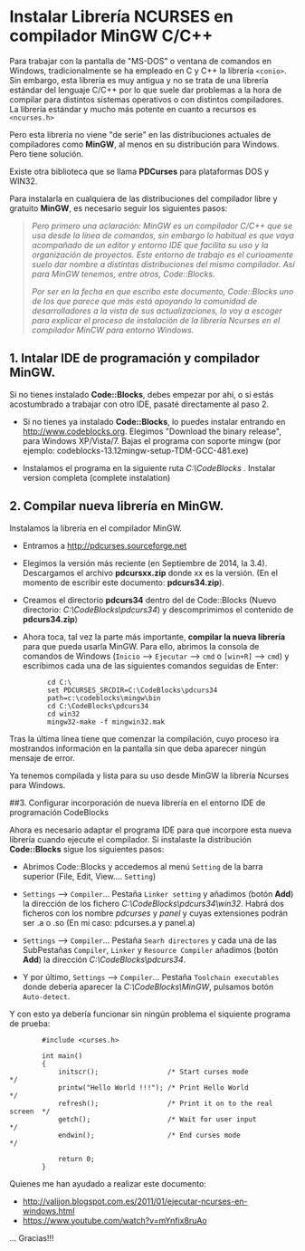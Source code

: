 Instalar Librería NCURSES en compilador MinGW C/C++
============

Para trabajar con la pantalla de "MS-DOS" o ventana de comandos en Windows, tradicionalmente se ha empleado en C y C++ la librería `<conio>`. Sin embargo, esta librería es muy antigua y no se trata de una librería estándar del lenguaje C/C++ por lo que suele dar problemas a la hora de compilar para distintos sistemas operativos o con distintos compiladores. La librería estándar y mucho más potente en cuanto a recursos es `<ncurses.h>`

Pero esta librería no viene "de serie" en las distribuciones actuales de compiladores como **MinGW**, al menos en su distribución para Windows. Pero tiene solución.

Existe otra biblioteca que se llama **PDCurses** para plataformas DOS y WIN32.

Para instalarla en cualquiera de las distribuciones del compilador libre y gratuito **MinGW**, es necesario seguir los siguientes pasos:

>*Pero primero una aclaración: MinGW es un compilador C/C++ que se usa desde la línea de comandos, sin embargo lo habitual es que vaya acompañado de un editor y entorno IDE que facilita su uso y la organización de proyectos. Este entorno de trabajo es el curioamente suelo dar nombre a distintas distribuciones del mismo compilador. Así para MinGW tenemos, entre otros, Code::Blocks.*
>
>*Por ser en la fecha en que escribo este documento, Code::Blocks uno de los que parece que más está apoyando la comunidad de desarrolladores a la vista de sus actualizaciones, lo voy a escoger para explicar el proceso de instalación de la librería Ncurses en el compilador MinCW para entorno Windows.*

## 1. Intalar IDE de programación y compilador MinGW.

Si no tienes instalado **Code::Blocks**, debes empezar por ahí, o si estás acostumbrado a trabajar con otro IDE, pasaté directamente al paso 2.

- Si no tienes ya instalado **Code::Blocks**, lo puedes instalar entrando en http://www.codeblocks.org. Elegimos "Download the binary release", para Windows XP/Vista/7. Bajas el programa con soporte mingw (por ejemplo: codeblocks-13.12mingw-setup-TDM-GCC-481.exe)

- Instalamos el programa en la siguiente ruta *C:\CodeBlocks* . Instalar version completa (complete instalation)

## 2. Compilar nueva librería en MinGW.

Instalamos la librería en el compilador MinGW.

- Entramos a http://pdcurses.sourceforge.net

- Elegimos la versión más reciente (en Septiembre de 2014, la 3.4). Descargamos el archivo **pdcursxx.zip** donde xx es la versión. (En el momento de escribir este documento: **pdcurs34.zip**).

- Creamos el directorio **pdcurs34** dentro del de Code::Blocks (Nuevo directorio: *C:\CodeBlocks\pdcurs34*) y descomprimimos el contenido de **pdcurs34.zip**)

- Ahora toca, tal vez la parte más importante, **compilar la nueva librería** para que pueda usarla MinGW. Para ello, abrimos la consola de comandos de Windows (`Inicio` --> `Ejecutar` --> `cmd` o `[win+R]` --> `cmd`) y escribimos cada una de las siguientes comandos seguidas de Enter:

            cd C:\
            set PDCURSES_SRCDIR=C:\CodeBlocks\pdcurs34
            path=c:\codeblocks\mingw\bin
            cd C:\CodeBlocks\pdcurs34
            cd win32
            mingw32-make -f mingwin32.mak

Tras la última línea tiene que comenzar la compilación, cuyo proceso ira mostrandos información en la pantalla sin que deba aparecer ningún mensaje de error.

Ya tenemos compilada y lista para su uso desde MinGW la librería Ncurses para Windows.

##3. Configurar incorporación de nueva librería en el entorno IDE de programación CodeBlocks

Ahora es necesario adaptar el programa IDE para que incorpore esta nueva librería cuando ejecute el compilador. Si instalaste la distribución **Code::Blocks** sigue los siguientes pasos:

- Abrimos Code::Blocks y accedemos al menú `Setting` de la barra superior (File, Edit, View.... `Setting`)

- `Settings` --> `Compiler`... Pestaña `Linker setting` y añadimos (botón **Add**) la dirección de los fichero *C:\CodeBlocks\pdcurs34\win32*. Habrá dos ficheros con los nombre *pdcurses* y *panel* y cuyas extensiones podrán ser .a o .so (En mi caso: pdcurses.a y panel.a)

- `Settings` --> `Compiler`... Pestaña `Searh directores` y cada una de las SubPestañas `Compiler`, `Linker` y `Resource Compiler` añadimos (botón **Add**) la dirección *C:\CodeBlocks\pdcurs34*.

- Y por último, `Settings` --> `Compiler`... Pestaña `Toolchain executables` donde debería aparecer la *C:\CodeBlocks\MinGW*, pulsamos botón `Auto-detect`.

Y con esto ya debería funcionar sin ningún problema el siquiente programa de prueba:

            #include <curses.h>
            
            int main()
            {
                initscr();                 /* Start curses mode               */
                printw("Hello World !!!"); /* Print Hello World               */
                refresh();                 /* Print it on to the real screen  */
                getch();                   /* Wait for user input             */
                endwin();                  /* End curses mode                 */
            
                return 0;
            }




Quienes me han ayudado a realizar este documento:
- http://valijon.blogspot.com.es/2011/01/ejecutar-ncurses-en-windows.html
- https://www.youtube.com/watch?v=mYnfix8ruAo

... Gracias!!!


